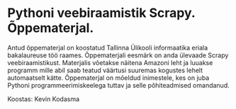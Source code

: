 # Pythoni veebiraamistik Scrapy. Õppematerjal.
Antud õppematerjal on koostatud Tallinna Ülikooli informaatika eriala bakalaureuse töö raames. Õppematerjali eesmärk on anda ülevaade Scrapy veebiraamistikust. Materjalis võetakse näitena Amazoni leht ja luuakse programm mille abil saab teatud väärtusi suuremas kogustes lehelt automaatselt kätte. Õppematerjal on mõeldud inimestele, kes on juba Pythoni programmeerimiskeelega tuttav ja selle põhiteadmised omandanud.

Koostas: Kevin Kodasma

